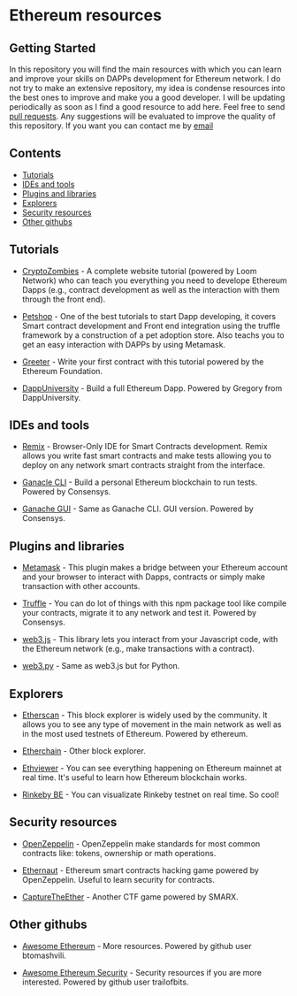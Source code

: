 # Ethereum resources

## Getting Started

In this repository you will find the main resources with which you can learn and improve your skills on DAPPs development for Ethereum network. I do not try to make an extensive repository, my idea is condense resources into the best ones to improve and make you a good developer. I will be updating periodically as soon as I find a good resource to add here.
Feel free to send [pull requests](https://github.com/QuantumTarantino/ethereum_dev_resources). Any suggestions will be evaluated to improve the quality of this repository.
If you want you can contact me by [email](correo@alvaroarias.com)

## Contents
- [Tutorials](#tutorials)
- [IDEs and tools](#ides-and-tools)
- [Plugins and libraries](#plugins-and-libraries)
- [Explorers](#explorers)
- [Security resources](#security-resources)
- [Other githubs](#other-githubs)

## Tutorials

* [CryptoZombies](https://cryptozombies.io/) - A complete website tutorial (powered by Loom Network) who can teach you everything you need to develope Ethereum Dapps (e.g., contract development as well as the interaction with them through the front end).

* [Petshop](https://trufflesuite.com/tutorial/) - One of the best tutorials to start Dapp developing, it covers Smart contract development and Front end integration using the truffle framework by a construction of a pet adoption store. Also teachs you to get an easy interaction with DAPPs by using Metamask.

* [Greeter](https://www.ethereum.org/greeter) - Write your first contract with this tutorial powered by the Ethereum Foundation.

* [DappUniversity](http://www.dappuniversity.com/articles/the-ultimate-ethereum-dapp-tutorial) - Build a full Ethereum Dapp. Powered by Gregory from DappUniversity.

## IDEs and tools

* [Remix](https://remix.ethereum.org) - Browser-Only IDE for Smart Contracts development. Remix allows you write fast smart contracts and make tests allowing you to deploy on any network smart contracts straight from the interface.

* [Ganacle CLI](https://github.com/trufflesuite/ganache-cli) - Build a personal Ethereum blockchain to run tests. Powered by Consensys.

* [Ganache GUI](https://truffleframework.com/ganache) - Same as Ganache CLI. GUI version. Powered by Consensys.

## Plugins and libraries

* [Metamask](https://metamask.io/) - This plugin makes a bridge between your Ethereum account and your browser to interact with Dapps, contracts or simply make transaction with other accounts.

* [Truffle](https://github.com/trufflesuite/truffle) - You can do lot of things with this npm package tool like compile your contracts, migrate it to any network and test it. Powered by Consensys.

* [web3.js](https://web3js.readthedocs.io/en/1.0/) - This library lets you interact from your Javascript code, with the Ethereum network (e.g., make transactions with a contract).

* [web3.py](https://web3py.readthedocs.io/en/stable/) - Same as web3.js but for Python.

## Explorers

* [Etherscan](https://etherscan.io/) - This block explorer is widely used by the community. It allows you to see any type of movement in the main network as well as in the most used testnets of Ethereum. Powered by ethereum.

* [Etherchain](https://www.etherchain.org/) - Other block explorer.

* [Ethviewer](http://ethviewer.live/) - You can see everything happening on Ethereum mainnet at real time. It's useful to learn how Ethereum blockchain works.

* [Rinkeby BE](https://www.rinkeby.io/#stats) - You can visualizate Rinkeby testnet on real time. So cool!

## Security resources

* [OpenZeppelin](https://github.com/OpenZeppelin/openzeppelin-solidity) - OpenZeppelin make standards for most common contracts like: tokens, ownership or math operations.

* [Ethernaut](https://ethernaut.zeppelin.solutions/) - Ethereum smart contracts hacking game powered by OpenZeppelin. Useful to learn security for contracts.

* [CaptureTheEther](https://capturetheether.com/) - Another CTF game powered by SMARX.

## Other githubs

* [Awesome Ethereum](https://github.com/btomashvili/awesome-ethereum) - More resources. Powered by github user btomashvili.

* [Awesome Ethereum Security](https://github.com/trailofbits/awesome-ethereum-security) - Security resources if you are more interested. Powered by github user trailofbits.
